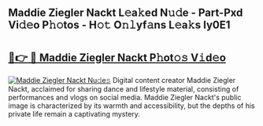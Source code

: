 ## Maddie Ziegler Nackt L𝚎a𝚔ed N𝚞𝚍e - Part-Pxd Vi𝚍𝚎o P𝚑𝚘tos - H𝚘𝚝 O𝚗𝚕yf𝚊ns L𝚎a𝚔s Iy0E1

# <h2><a href="http://kfbgu6p.oniu.top/?m=Maddie+Ziegler+Nackt">🔗👉 🔴 Maddie Ziegler Nackt P𝚑ot𝚘𝚜 V𝚒d𝚎o</a></h2>

[![Maddie Ziegler Nackt Nu𝚍e𝚜](https://i.imgur.com/0qMVB7G.gif)](http://kfbgu6p.oniu.top/?m=Maddie+Ziegler+Nackt)
Digital content creator Maddie Ziegler Nackt, acclaimed for sharing dance and lifestyle material, consisting of performances and vlogs on social media. Maddie Ziegler Nackt's public image is characterized by its warmth and accessibility, but the depths of his private life remain a captivating mystery.  
